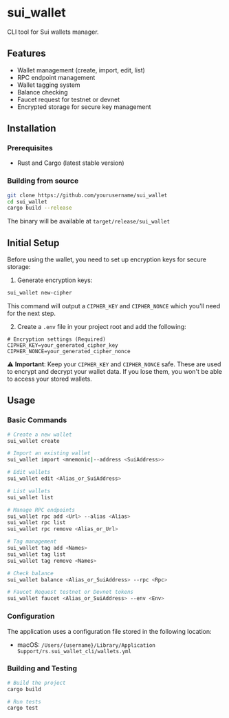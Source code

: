 # sui_wallet

CLI tool for Sui wallets manager.

## Features

- Wallet management (create, import, edit, list)
- RPC endpoint management
- Wallet tagging system
- Balance checking
- Faucet request for testnet or devnet
- Encrypted storage for secure key management

## Installation

### Prerequisites

- Rust and Cargo (latest stable version)

### Building from source

```bash
git clone https://github.com/yourusername/sui_wallet
cd sui_wallet
cargo build --release
```

The binary will be available at `target/release/sui_wallet`

## Initial Setup

Before using the wallet, you need to set up encryption keys for secure storage:

1. Generate encryption keys:

```bash
sui_wallet new-cipher
```

This command will output a `CIPHER_KEY` and `CIPHER_NONCE` which you'll need for the next step.

2. Create a `.env` file in your project root and add the following:

```env
# Encryption settings (Required)
CIPHER_KEY=your_generated_cipher_key
CIPHER_NONCE=your_generated_cipher_nonce
```

⚠️ **Important**: Keep your `CIPHER_KEY` and `CIPHER_NONCE` safe. These are used to encrypt and decrypt your wallet data. If you lose them, you won't be able to access your stored wallets.

## Usage

### Basic Commands

```bash
# Create a new wallet
sui_wallet create

# Import an existing wallet
sui_wallet import <mnemonic|--address <SuiAddress>>

# Edit wallets
sui_wallet edit <Alias_or_SuiAddress>

# List wallets
sui_wallet list

# Manage RPC endpoints
sui_wallet rpc add <Url> --alias <Alias>
sui_wallet rpc list
sui_wallet rpc remove <Alias_or_Url>

# Tag management
sui_wallet tag add <Names>
sui_wallet tag list
sui_wallet tag remove <Names>

# Check balance
sui_wallet balance <Alias_or_SuiAddress> --rpc <Rpc>

# Faucet Request testnet or Devnet tokens
sui_wallet faucet <Alias_or_SuiAddress> --env <Env>
```

### Configuration

The application uses a configuration file stored in the following location:

- macOS: `/Users/{username}/Library/Application Support/rs.sui_wallet_cli/wallets.yml`

### Building and Testing

```bash
# Build the project
cargo build

# Run tests
cargo test
```
